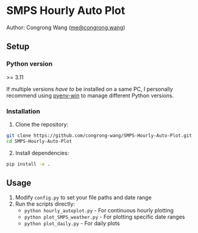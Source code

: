 # SMPS Hourly Auto Plot

Author: Congrong Wang (me@congrong.wang)

## Setup

### Python version

\>= 3.11

If multiple versions *have to* be installed on a same PC, I personally recommend using [pyenv-win](https://github.com/pyenv-win/pyenv-win?tab=readme-ov-file) to manage different Python versions.

### Installation

1. Clone the repository:
```bash
git clone https://github.com/congrong-wang/SMPS-Hourly-Auto-Plot.git
cd SMPS-Hourly-Auto-Plot
```

2. Install dependencies:
```bash
pip install -e .
```

## Usage

1. Modify `config.py` to set your file paths and date range
2. Run the scripts directly:
   - `python hourly_autoplot.py` - For continuous hourly plotting
   - `python plot_SMPS_weather.py` - For plotting specific date ranges
   - `python plot_daily.py` - For daily plots
